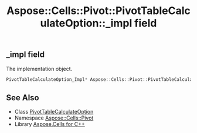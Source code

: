 ﻿---
title: Aspose::Cells::Pivot::PivotTableCalculateOption::_impl field
linktitle: _impl
second_title: Aspose.Cells for C++ API Reference
description: 'Aspose::Cells::Pivot::PivotTableCalculateOption::_impl field. The implementation object in C++.'
type: docs
weight: 1200
url: /cpp/aspose.cells.pivot/pivottablecalculateoption/_impl/
---
## _impl field


The implementation object.

```cpp
PivotTableCalculateOption_Impl* Aspose::Cells::Pivot::PivotTableCalculateOption::_impl
```

## See Also

* Class [PivotTableCalculateOption](../)
* Namespace [Aspose::Cells::Pivot](../../)
* Library [Aspose.Cells for C++](../../../)
